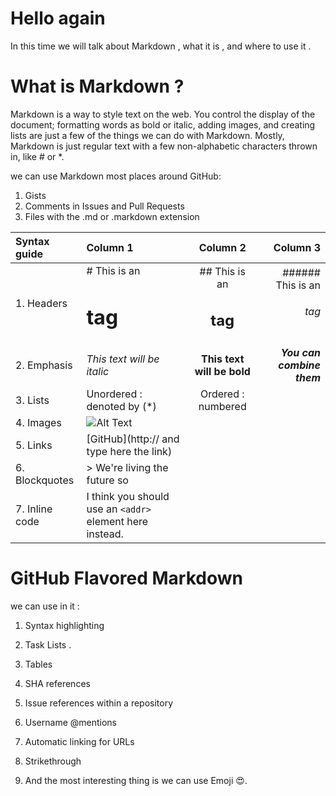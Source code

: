 # Hello again 

 In this time we will talk about Markdown , what it is , and where to use it .

# What is Markdown ?

Markdown is a way to style text on the web. You control the display of the document; formatting words as bold or italic, adding images, and creating lists are just a few of the things we can do with Markdown.
Mostly, Markdown is just regular text with a few non-alphabetic characters thrown in, like # or *.

we can use Markdown most places around GitHub:

1. Gists
2. Comments in Issues and Pull Requests
3. Files with the .md or .markdown extension


|Syntax guide |Column 1 | Column 2 | Column 3  | 
|:--- |:---- |:----:| ----:|
|1. Headers | # This is an <h1> tag | ## This is an <h2> tag | ###### This is an <h6> tag |
|2. Emphasis | *This text will be italic* | **This text will be bold** | **_You can combine them_**  |
|3. Lists | Unordered : denoted by (*) | Ordered : numbered |
|4. Images |![Alt Text](url) |
|5. Links | [GitHub](http:// and type here the link) |
|6. Blockquotes | > We're living the future so |
|7. Inline code | I think you should use an `<addr>` element here instead. | 


# GitHub Flavored Markdown

we can use in it :
1. Syntax highlighting

2. Task Lists .

3. Tables

4. SHA references

5. Issue references within a repository

6. Username @mentions 

7. Automatic linking for URLs

8. Strikethrough

9. And the most interesting thing is we can use Emoji :heart_eyes:. 
